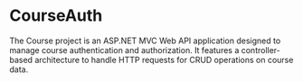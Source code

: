 # CourseAuth
The Course project is an ASP.NET MVC Web API application designed to manage course authentication and authorization. It features a controller-based architecture to handle HTTP requests for CRUD operations on course data.
